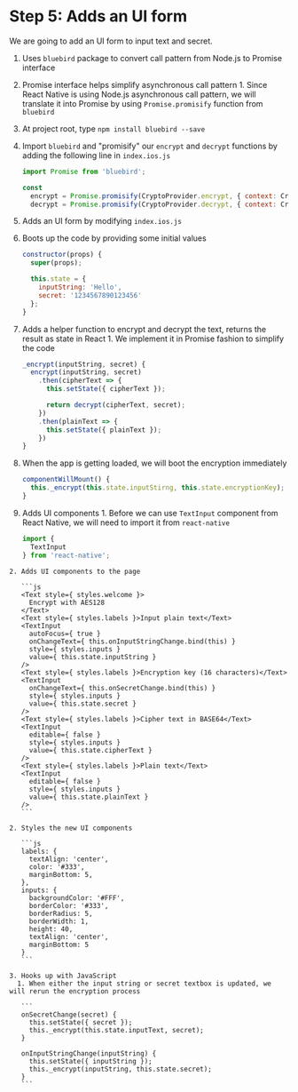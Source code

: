 # Step 5: Adds an UI form

We are going to add an UI form to input text and secret.

1. Uses `bluebird` package to convert call pattern from Node.js to Promise interface
  1. Promise interface helps simplify asynchronous call pattern
    1. Since React Native is using Node.js asynchronous call pattern, we will translate it into Promise by using `Promise.promisify` function from `bluebird`
  2. At project root, type `npm install bluebird --save`
  3. Import `bluebird` and "promisify" our `encrypt` and `decrypt` functions by adding the following line in `index.ios.js`
     ```js
     import Promise from 'bluebird';

     const
       encrypt = Promise.promisify(CryptoProvider.encrypt, { context: CryptoProvider }),
       decrypt = Promise.promisify(CryptoProvider.decrypt, { context: CryptoProvider });
     ```

2. Adds an UI form by modifying `index.ios.js`
  1. Boots up the code by providing some initial values
     ```js
     constructor(props) {
       super(props);

       this.state = {
         inputString: 'Hello',
         secret: '1234567890123456'
       };
     }
     ```

  2. Adds a helper function to encrypt and decrypt the text, returns the result as state in React
    1. We implement it in Promise fashion to simplify the code

     ```js
     _encrypt(inputString, secret) {
       encrypt(inputString, secret)
         .then(cipherText => {
           this.setState({ cipherText });

           return decrypt(cipherText, secret);
         })
         .then(plainText => {
           this.setState({ plainText });
         })
     }
     ```

  3. When the app is getting loaded, we will boot the encryption immediately

     ```js
     componentWillMount() {
       this._encrypt(this.state.inputStirng, this.state.encryptionKey);
     }
     ```

  4. Adds UI components
    1. Before we can use `TextInput` component from React Native, we will need to import it from `react-native`

       ```js
       import {
         TextInput
       } from 'react-native';
       ```

    2. Adds UI components to the page

       ```js
       <Text style={ styles.welcome }>
         Encrypt with AES128
       </Text>
       <Text style={ styles.labels }>Input plain text</Text>
       <TextInput
         autoFocus={ true }
         onChangeText={ this.onInputStringChange.bind(this) }
         style={ styles.inputs }
         value={ this.state.inputString }
       />
       <Text style={ styles.labels }>Encryption key (16 characters)</Text>
       <TextInput
         onChangeText={ this.onSecretChange.bind(this) }
         style={ styles.inputs }
         value={ this.state.secret }
       />
       <Text style={ styles.labels }>Cipher text in BASE64</Text>
       <TextInput
         editable={ false }
         style={ styles.inputs }
         value={ this.state.cipherText }
       />
       <Text style={ styles.labels }>Plain text</Text>
       <TextInput
         editable={ false }
         style={ styles.inputs }
         value={ this.state.plainText }
       />
       ```

    2. Styles the new UI components

       ```js
       labels: {
         textAlign: 'center',
         color: '#333',
         marginBottom: 5,
       },
       inputs: {
         backgroundColor: '#FFF',
         borderColor: '#333',
         borderRadius: 5,
         borderWidth: 1,
         height: 40,
         textAlign: 'center',
         marginBottom: 5
       }
       ```

    3. Hooks up with JavaScript 
      1. When either the input string or secret textbox is updated, we will rerun the encryption process 

       ```
       onSecretChange(secret) {
         this.setState({ secret });
         this._encrypt(this.state.inputText, secret);
       }

       onInputStringChange(inputString) {
         this.setState({ inputString });
         this._encrypt(inputString, this.state.secret);
       }
       ```
